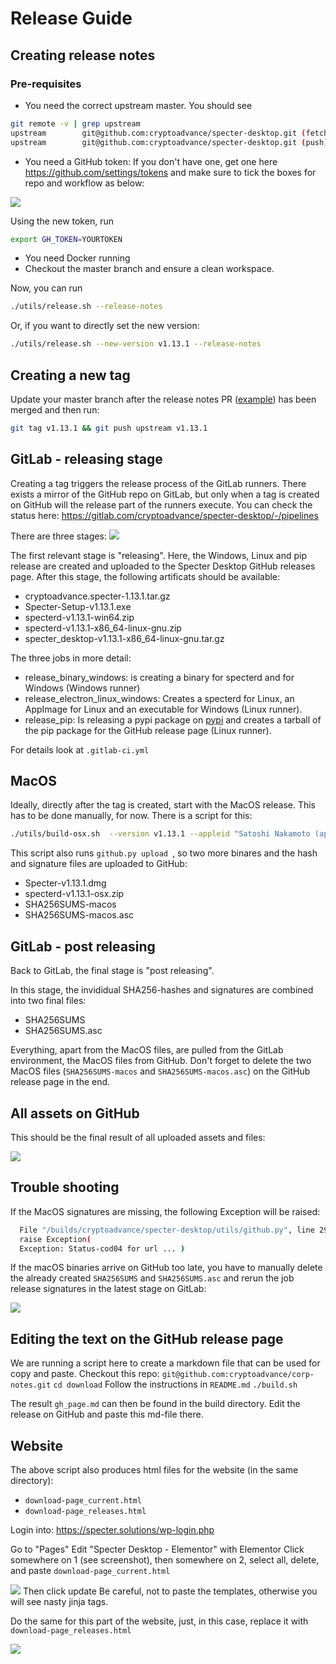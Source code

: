 # Release Guide

## Creating release notes
### Pre-requisites
- You need the correct upstream master. You should see
```bash 
git remote -v | grep upstream                                                                  
upstream        git@github.com:cryptoadvance/specter-desktop.git (fetch)
upstream        git@github.com:cryptoadvance/specter-desktop.git (push)
```
- You need a GitHub token:
If you don't have one, get one here https://github.com/settings/tokens and make sure to tick the boxes for repo and workflow as below:

![](./images/release-guide/github-token.png)

Using the new token, run
 ```bash
 export GH_TOKEN=YOURTOKEN
 ```
- You need Docker running
- Checkout the master branch and ensure a clean workspace.

Now, you can run
```bash
./utils/release.sh --release-notes
```
Or, if you want to directly set the new version:
```bash
./utils/release.sh --new-version v1.13.1 --release-notes
```
## Creating a new tag
Update your master branch after the release notes PR ([example](https://github.com/cryptoadvance/specter-desktop/commit/65ff6959d7fd85cba745e4d454b30031839f857f/)) has been merged and then run:
```bash
git tag v1.13.1 && git push upstream v1.13.1
```
## GitLab - releasing stage
Creating a tag triggers the release process of the GitLab runners. 
There exists a mirror  of the GitHub repo on GitLab, but only when a tag is created on GitHub will the release part of the runners execute. You can check the status here: 
https://gitlab.com/cryptoadvance/specter-desktop/-/pipelines

There are three stages:
![](./images/release-guide/overview-gitlab-pipline.png)

The first relevant stage is "releasing". Here, the Windows, Linux and pip release are created and uploaded to the Specter Desktop GitHub releases page. After this stage, the following artificats should be available:

- cryptoadvance.specter-1.13.1.tar.gz
- Specter-Setup-v1.13.1.exe
- specterd-v1.13.1-win64.zip
- specterd-v1.13.1-x86_64-linux-gnu.zip
- specter_desktop-v1.13.1-x86_64-linux-gnu.tar.gz

The three jobs in more detail:
- release_binary_windows: is creating a binary for specterd and for Windows (Windows runner)
- release_electron_linux_windows: Creates a specterd for Linux, an AppImage for Linux and an executable for Windows (Linux runner).
- release_pip: Is releasing a pypi package on [pypi](https://pypi.org/project/cryptoadvance.specter/) and creates a tarball of the pip package for the GitHub release page (Linux runner). 

For details look at `.gitlab-ci.yml`

## MacOS
Ideally, directly after the tag is created, start with the MacOS release. This has to be done manually, for now. There is a script for this:
```bash
./utils/build-osx.sh  --version v1.13.1 --appleid "Satoshi Nakamoto (appleid)" --mail "satoshi@gmx.com" make-hash specterd electron sign upload
```

This script also runs `github.py upload `, so two more binares and the hash and signature files are uploaded to GitHub:

- Specter-v1.13.1.dmg
- specterd-v1.13.1-osx.zip
- SHA256SUMS-macos
- SHA256SUMS-macos.asc

## GitLab - post releasing
Back to GitLab, the final stage is "post releasing". 

In this stage, the invididual SHA256-hashes and signatures are combined into two final files:
- SHA256SUMS
- SHA256SUMS.asc

Everything, apart from the MacOS files, are pulled from the GitLab environment, the MacOS files from GitHub.
Don't forget to delete the two MacOS files (`SHA256SUMS-macos` and `SHA256SUMS-macos.asc`) on the GitHub release page in the end.

## All assets on GitHub

This should be the final result of all uploaded assets and files:

![](./images/release-guide/final-view-of-assets.png)

## Trouble shooting
If the MacOS signatures are missing, the following Exception will be raised:
```bash
  File "/builds/cryptoadvance/specter-desktop/utils/github.py", line 295, in download_artifact
  raise Exception(
  Exception: Status-cod04 for url ... )
```
If the macOS binaries arrive on GitHub too late, you have to manually delete the already created `SHA256SUMS` and `SHA256SUMS.asc` and rerun the job release signatures in the latest stage on GitLab:

![](./images/release-guide/rerun-release-signatures.png)

## Editing the text on the GitHub release page
We are running a script here to create a markdown file that can be used for copy and paste.
Checkout this repo: `git@github.com:cryptoadvance/corp-notes.git`
`cd download`
Follow the instructions in `README.md`
`./build.sh`

The result `gh_page.md` can then be found in the build directory.
Edit the release on GitHub and paste this md-file there.

## Website 
The above script also produces html files for the website (in the same directory):
- `download-page_current.html`
- `download-page_releases.html`

Login into:
https://specter.solutions/wp-login.php

Go to "Pages"
Edit "Specter Desktop - Elementor" with Elementor
Click somewhere on 1 (see screenshot), then somewhere on 2, select all, delete, and paste
`download-page_current.html`

![](./images/release-guide/website-1.png)
Then click update
Be careful, not to paste the templates, otherwise you will see nasty jinja tags. 

Do the same for this part of the website, just, in this case, replace it with 
`download-page_releases.html`

![](./images/release-guide/website-2.png)
